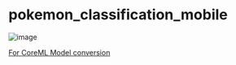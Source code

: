 # pokemon_classification_mobile

![image](supplies/appdemp.gif)

[For CoreML Model conversion](https://github.com/jlbwm/pokemon_classification)
